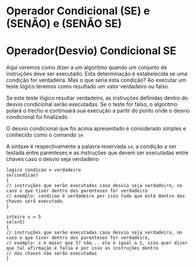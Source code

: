 # Operador Condicional (SE) e (SENÃO) e (SENÃO SE)

# Operador(Desvio) Condicional SE

Aqui veremos como dizer a um algoritmo quando um conjunto de instruções deve ser executado. Esta determinação é estabelecida se uma condição for verdadeira. Mas o que seria esta condição? Ao executar um teste lógico teremos como resultado um valor verdadeiro ou falso.

Se este teste lógico resultar verdadeiro, as instruções definidas dentro do desvio condicional serão executadas. Se o teste for falso, o algoritmo pulará o trecho e continuará sua execução a partir do ponto onde o desvio condicional foi finalizado

O desvio condicional que foi acima apresentado é considerado simples e conhecido como o comando `se`

A sintaxe é respectivamente a palavra reservada `se`, a condição a ser testada entre parenteses e as instruções que devem ser executadas entre chaves caso o desvio seja verdadeiro

```
logico condicao = verdadeiro
se(condicao)
{
// instruções que serão executadas caso desvio seja verdadeiro, no caso o que tiver dentro dos parenteses for verdadeiro
// exemplo: condicao é verdadeiro por isso tudo que está dentro das chaves será executado.
}

inteiro x = 5
se(x>5)
{
// instruções que serão executadas caso desvio seja verdadeiro, no caso o que tiver dentro dos parenteses for verdadeiro,
// exemplo: x é maior que 5? não... ele é igual a 5, isso quer dizer que tal afirmação é falsa e por isso as instruções dentro
// das chaves não serão executadas
}

```
